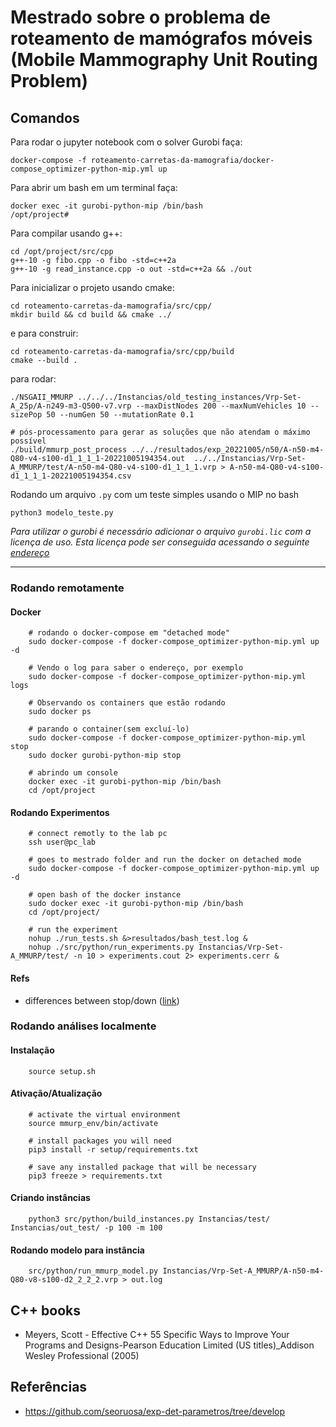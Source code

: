 # Mestrado sobre o problema de roteamento de mamógrafos móveis (Mobile Mammography Unit Routing Problem)



## Comandos
Para rodar o jupyter notebook com o solver Gurobi faça:

```
docker-compose -f roteamento-carretas-da-mamografia/docker-compose_optimizer-python-mip.yml up
```

Para abrir um bash em um terminal faça:

```
docker exec -it gurobi-python-mip /bin/bash
/opt/project#
```

Para compilar usando g++:
```
cd /opt/project/src/cpp
g++-10 -g fibo.cpp -o fibo -std=c++2a
g++-10 -g read_instance.cpp -o out -std=c++2a && ./out
```

Para inicializar o projeto usando cmake:

```
cd roteamento-carretas-da-mamografia/src/cpp/
mkdir build && cd build && cmake ../
```

e para construir:
```
cd roteamento-carretas-da-mamografia/src/cpp/build
cmake --build .
```

para rodar:

```
./NSGAII_MMURP ../../../Instancias/old_testing_instances/Vrp-Set-A_25p/A-n249-m3-Q500-v7.vrp --maxDistNodes 200 --maxNumVehicles 10 --sizePop 50 --numGen 50 --mutationRate 0.1

# pós-processamento para gerar as soluções que não atendam o máximo possível
./build/mmurp_post_process ../../resultados/exp_20221005/n50/A-n50-m4-Q80-v4-s100-d1_1_1_1-20221005194354.out  ../../Instancias/Vrp-Set-A_MMURP/test/A-n50-m4-Q80-v4-s100-d1_1_1_1.vrp > A-n50-m4-Q80-v4-s100-d1_1_1_1-20221005194354.csv
```

Rodando um arquivo `.py` com um teste simples usando o MIP no bash
```
python3 modelo_teste.py
```

_Para utilizar o gurobi é necessário adicionar o arquivo `gurobi.lic` com a licença de uso. Esta licença pode ser conseguida acessando o seguinte [endereço](https://license.gurobi.com/manager/licenses)_

--- 
### Rodando remotamente
#### Docker
```
    # rodando o docker-compose em "detached mode"
    sudo docker-compose -f docker-compose_optimizer-python-mip.yml up -d

    # Vendo o log para saber o endereço, por exemplo
    sudo docker-compose -f docker-compose_optimizer-python-mip.yml logs

    # Observando os containers que estão rodando
    sudo docker ps

    # parando o container(sem excluí-lo)
    sudo docker-compose -f docker-compose_optimizer-python-mip.yml stop
    sudo docker gurobi-python-mip stop

    # abrindo um console
    docker exec -it gurobi-python-mip /bin/bash
    cd /opt/project

```

#### Rodando Experimentos
```
    # connect remotly to the lab pc
    ssh user@pc_lab

    # goes to mestrado folder and run the docker on detached mode
    sudo docker-compose -f docker-compose_optimizer-python-mip.yml up -d

    # open bash of the docker instance
    sudo docker exec -it gurobi-python-mip /bin/bash
    cd /opt/project/

    # run the experiment
    nohup ./run_tests.sh &>resultados/bash_test.log &
    nohup ./src/python/run_experiments.py Instancias/Vrp-Set-A_MMURP/test/ -n 10 > experiments.cout 2> experiments.cerr &
```
#### Refs
* differences between stop/down ([link](https://stackoverflow.com/questions/55282552/difference-between-docker-compose-down-and-ctrl-c))

### Rodando análises localmente

#### Instalação
```
    source setup.sh
```

#### Ativação/Atualização
```
    # activate the virtual environment
    source mmurp_env/bin/activate

    # install packages you will need
    pip3 install -r setup/requirements.txt

    # save any installed package that will be necessary
    pip3 freeze > requirements.txt
```

#### Criando instâncias
```
    python3 src/python/build_instances.py Instancias/test/ Instancias/out_test/ -p 100 -m 100
```

#### Rodando modelo para instância
```
    src/python/run_mmurp_model.py Instancias/Vrp-Set-A_MMURP/A-n50-m4-Q80-v8-s100-d2_2_2_2.vrp > out.log
```

## C++ books
* Meyers, Scott - Effective C++ 55 Specific Ways to Improve Your Programs and Designs-Pearson Education Limited (US titles)_Addison Wesley Professional (2005)

## Referências
* https://github.com/seoruosa/exp-det-parametros/tree/develop